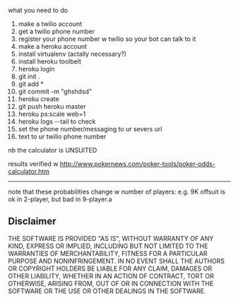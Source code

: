 what you need to do

1. make a twilio account
2. get a twilio phone number
3. register your phone number w twilio so your bot can talk to it
4. make a heroku account
5. install virtualenv (actally necessary?)
6. install heroku toolbelt
7. heroku login
8. git init .
9. git add *
10. git commit -m "ghshdsd"
11. heroku create
12. git push heroku master
13. heroku ps:scale web=1
14. heroku logs --tail to check
15. set the phone number/messaging to ur severs url
16. text to ur twilio phone number

nb the calculator is UNSUITED

results verified w http://www.pokernews.com/poker-tools/poker-odds-calculator.htm

---

note that these probabilities change w number of players: e.g. 9K offsuit is ok in 2-player, but bad in 9-player.a


## Disclaimer

THE SOFTWARE IS PROVIDED "AS IS", WITHOUT WARRANTY OF ANY KIND, EXPRESS OR IMPLIED, INCLUDING BUT NOT LIMITED TO THE WARRANTIES OF MERCHANTABILITY, FITNESS FOR A PARTICULAR PURPOSE AND NONINFRINGEMENT. IN NO EVENT SHALL THE AUTHORS OR COPYRIGHT HOLDERS BE LIABLE FOR ANY CLAIM, DAMAGES OR OTHER LIABILITY, WHETHER IN AN ACTION OF CONTRACT, TORT OR OTHERWISE, ARISING FROM, OUT OF OR IN CONNECTION WITH THE SOFTWARE OR THE USE OR OTHER DEALINGS IN THE SOFTWARE.
